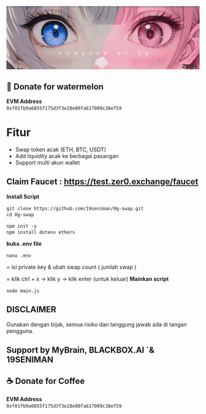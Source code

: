 

![Zer0-Dex](https://raw.githubusercontent.com/yonarebahan/Zer0-Dex-Auto/main/Untitled.png)

##  🍉 Donate for  watermelon

**EVM Address**  
`0xf01fb9a6855f175d3f3e28e00fa617009c38ef59`


# Fitur
- Swap token acak (ETH, BTC, USDT)
- Add liquidity acak ke berbagai pasangan
- Support multi akun wallet

## Claim Faucet : https://test.zer0.exchange/faucet

**Install Script**
```
git clone https://github.com/19seniman/0g-swap.git
cd 0g-swap
```
```
npm init -y
npm install dotenv ethers
```
**buka .env file**
```
nano .env
```
= isi private key & ubah swap count ( jumlah swap )

= klik ctrl + x -> klik y -> klik enter (untuk keluar)
**Mainkan script**
```
node main.js
```
## DISCLAIMER
Gunakan dengan bijak, semua risiko dan tanggung jawab ada di tangan pengguna.

## Support by MyBrain, BLACKBOX.AI `& 19SENIMAN

## ☕ Donate for Coffee

**EVM Address**  
`0xf01fb9a6855f175d3f3e28e00fa617009c38ef59`


